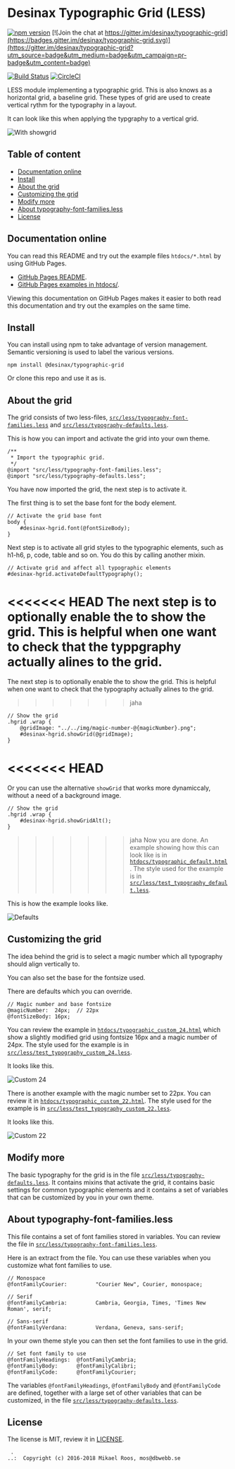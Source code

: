 Desinax Typographic Grid (LESS)
===============================

[![npm version](https://badge.fury.io/js/%40desinax%2Ftypographic-grid.svg)](https://badge.fury.io/js/%40desinax%2Ftypographic-grid)
[![Join the chat at https://gitter.im/desinax/typographic-grid](https://badges.gitter.im/desinax/typographic-grid.svg)](https://gitter.im/desinax/typographic-grid?utm_source=badge&utm_medium=badge&utm_campaign=pr-badge&utm_content=badge)

[![Build Status](https://travis-ci.org/desinax/typographic-grid.svg?branch=master)](https://travis-ci.org/desinax/typographic-grid)
[![CircleCI](https://circleci.com/gh/desinax/typographic-grid.svg?style=svg)](https://circleci.com/gh/desinax/typographic-grid)

LESS module implementing a typographic grid. This is also knows as a horizontal grid, a baseline grid. These types of grid are used to create vertical rythm for the typography in a layout.

It can look like this when applying the typgraphy to a vertical grid.

![With showgrid](doc/img/showgrid.png)



Table of content
-------------------------------

* [Documentation online](#documentation-online)
* [Install](#install)
* [About the grid](#about-the-grid)
* [Customizing the grid](#customizing-the-grid)
* [Modify more](#modify-more)
* [About typography-font-families.less](#about-typography-font-familiesless)
* [License](#license)



Documentation online
-------------------------------

You can read this README and try out the example files `htdocs/*.html` by using GitHub Pages.

* [GitHub Pages README](https://desinax.github.io/typographic-grid/).
* [GitHub Pages examples in htdocs/](https://desinax.github.io/typographic-grid/htdocs).

Viewing this documentation on GitHub Pages makes it easier to both read this documentation and try out the examples on the same time.



Install
-------------------------------

You can install using npm to take advantage of version management. Semantic versioning is used to label the various versions.

```text
npm install @desinax/typographic-grid
```

Or clone this repo and use it as is.



About the grid
-------------------------------

The grid consists of two less-files, [`src/less/typography-font-families.less`](src/less/typography-font-families.less) and [`src/less/typography-defaults.less`](src/less/typography-defaults.less).

This is how you can import and activate the grid into your own theme.

```less
/**
 * Import the typographic grid.
 */
@import "src/less/typography-font-families.less";
@import "src/less/typography-defaults.less";
```

You have now imported the grid, the next step is to activate it.

The first thing is to set the base font for the body element.

```less
// Activate the grid base font
body {
    #desinax-hgrid.font(@fontSizeBody);
}
```

Next step is to activate all grid styles to the typographic elements, such as h1-h6, p, code, table and so on. You do this by calling another mixin.

```less
// Activate grid and affect all typographic elements
#desinax-hgrid.activateDefaultTypography();
```

<<<<<<< HEAD
The next step is to optionally enable the to show the grid. This is helpful when one want to check that the typpgraphy actually alines to the grid.
=======
The next step is to optionally enable the to show the grid. This is helpful when one want to check that the typography actually alines to the grid.
>>>>>>> jaha

```less
// Show the grid
.hgrid .wrap {
    @gridImage: "../../img/magic-number-@{magicNumber}.png";
    #desinax-hgrid.showGrid(@gridImage);
}
```

<<<<<<< HEAD
=======
Or you can use the alternative `showGrid` that works more dynamiccaly, without a need of a background image.

```less
// Show the grid
.hgrid .wrap {
    #desinax-hgrid.showGridAlt();
}
```

>>>>>>> jaha
Now you are done. An example showing how this can look like is in [`htdocs/typographic_default.html`](htdocs/typographic_default.html). The style used for the example is in [`src/less/test_typography_default.less`](src/less/test_typography_default.less).

This is how the example looks like.

![Defaults](doc/img/default.png)



Customizing the grid
-------------------------------

The idea behind the grid is to select a magic number which all typography should align vertically to.

You can also set the base for the fontsize used.

There are defaults which you can override.

```less
// Magic number and base fontsize
@magicNumber:  24px;  // 22px
@fontSizeBody: 16px;
```

You can review the example in [`htdocs/typographic_custom_24.html`](htdocs/typographic_custom_24.html) which show a slightly modified grid using fontsize 16px and a magic number of 24px. The style used for the example is in [`src/less/test_typography_custom_24.less`](src/less/test_typography_custom_24.less).

It looks like this.

![Custom 24](doc/img/custom_24.png)

There is another example with the magic number set to 22px. You can review it in [`htdocs/typographic_custom_22.html`](htdocs/typographic_custom_22.html). The style used for the example is in [`src/less/test_typography_custom_22.less`](src/less/test_typography_custom_22.less).

It looks like this.

![Custom 22](doc/img/custom_22.png)



Modify more
-------------------------------

The basic typography for the grid is in the file [`src/less/typography-defaults.less`](src/less/typography-defaults.less). It contains mixins that activate the grid, it contains basic settings for common typographic elements and it contains a set of variables that can be customized by you in your own theme.



About typography-font-families.less
-------------------------------

This file contains a set of font families stored in variables. You can review the file in [`src/less/typography-font-families.less`](src/less/typography-font-families.less).

Here is an extract from the file. You can use these variables when you customize what font families to use.

```less
// Monospace
@fontFamilyCourier:         "Courier New", Courier, monospace;

// Serif
@fontFamilyCambria:         Cambria, Georgia, Times, 'Times New Roman', serif;

// Sans-serif
@fontFamilyVerdana:         Verdana, Geneva, sans-serif;
```

In your own theme style you can then set the font families to use in the grid.

```less
// Set font family to use
@fontFamilyHeadings:  @fontFamilyCambria;
@fontFamilyBody:      @fontFamilyCalibri;
@fontFamilyCode:      @fontFamilyCourier;
```

The variables `@fontFamilyHeadings`, `@fontFamilyBody` and `@fontFamilyCode` are defined, together with a large set of other variables that can be customized, in the file [`src/less/typography-defaults.less`](src/less/typography-defaults.less).



License
-------------------------------

The license is MIT, review it in [LICENSE](LICENSE).



```
 . 
..:  Copyright (c) 2016-2018 Mikael Roos, mos@dbwebb.se 
```
